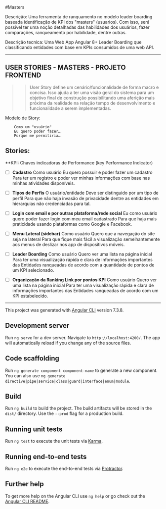 #Masters

Descrição: Uma ferramenta de ranquamento no modelo leader boarding baseada identificação de KPI dos "masters" (usuarios). Com isso, será possível ter uma noção detalhadas das habilidades dos usuários, fazer comparações, ranqueamento por habilidade, dentre outras.

Descrição tecnica: Uma Web App Angular 8+ Leader Boarding que classificando entidades com base em KPIs consumidos de uma web API.

----

## USER STORIES - MASTERS - PROJETO FRONTEND


>> User Story define um cenário/funcionalidade de forma macro e concisa. Isso ajuda a ter uma visão geral do sistema para um objetivo final de construção possibilitando uma aferição mais próxima da realidade na relação tempo de desenvolvimento e funcionalidade a serem implementadas. 


Modelo de Story: 
```
    Como um "usuário"
    Eu quero poder fazer…
    Porque me permitiria…
```

Stories:
--------------------------

**KPI: Chaves indicadoras de Performance (key Performance Indicator)

- [ ] **Cadastro**
Como usuário
Eu quero possuir e poder fazer um cadastro
Para ter um registro e poder ver minhas informações com base nas minhas atividades disponíveis.

<Enter>

- [ ] **Tipos de Perfis**
O usuário/entidade 
Deve ser distinguido por um tipo de perfil
Para que não haja invasão de privacidade dentre as entidades em hierarquias não credenciadas para tal.

<Enter>

- [ ] **Login com email e por outras plataforma/rede social**
Eu como usuário
quero poder fazer login com meu email cadastrado
Para que haja mais praticidade usando plataformas como Google e Facebook.

<Enter>

- [ ] **Menu Lateral (sidebar)**
Como usuário
Quero que a navegação do site seja na lateral
Para que fique mais fácil a visualização semelhantemente aos menus de deslizar nos app de dispositivos móveis.

<Enter>

- [ ] **Leader Boarding**
Como usuário
Quero ver uma lista na página inicial
Para ter uma visualização rápida e clara de informações importantes das Entidades ranqueadas de acordo com a quantidade de pontos de um KPI selecionado.

<Enter>

- [ ] **Organização da Ranking Link por pontos KPI**
Como usuário
Quero ver uma lista na página inicial
Para ter uma visualização rápida e clara de informações importantes das Entidades ranqueadas de acordo com um KPI estabelecido.

---

This project was generated with [Angular CLI](https://github.com/angular/angular-cli) version 7.3.8.

## Development server

Run `ng serve` for a dev server. Navigate to `http://localhost:4200/`. The app will automatically reload if you change any of the source files.

## Code scaffolding

Run `ng generate component component-name` to generate a new component. You can also use `ng generate directive|pipe|service|class|guard|interface|enum|module`.

## Build

Run `ng build` to build the project. The build artifacts will be stored in the `dist/` directory. Use the `--prod` flag for a production build.

## Running unit tests

Run `ng test` to execute the unit tests via [Karma](https://karma-runner.github.io).

## Running end-to-end tests

Run `ng e2e` to execute the end-to-end tests via [Protractor](http://www.protractortest.org/).

## Further help

To get more help on the Angular CLI use `ng help` or go check out the [Angular CLI README](https://github.com/angular/angular-cli/blob/master/README.md).
